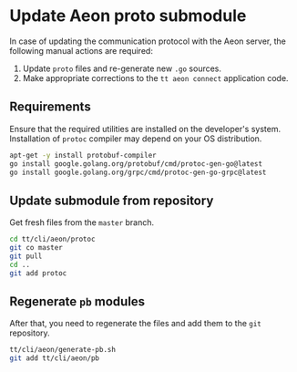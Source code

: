 # Update Aeon proto submodule
In case of updating the communication protocol with the Aeon server, the following manual actions are required:
1. Update `proto` files and re-generate new `.go` sources.
2. Make appropriate corrections to the `tt aeon connect` application code.

## Requirements
Ensure that the required utilities are installed on the developer's system.
Installation of `protoc` compiler may depend on your OS distribution.
```sh
apt-get -y install protobuf-compiler
go install google.golang.org/protobuf/cmd/protoc-gen-go@latest
go install google.golang.org/grpc/cmd/protoc-gen-go-grpc@latest
```

## Update submodule from repository
Get fresh files from the `master` branch.
```sh
cd tt/cli/aeon/protoc
git co master
git pull
cd ..
git add protoc
```

## Regenerate `pb` modules
After that, you need to regenerate the files and add them to the `git` repository.
```sh
tt/cli/aeon/generate-pb.sh
git add tt/cli/aeon/pb
```
